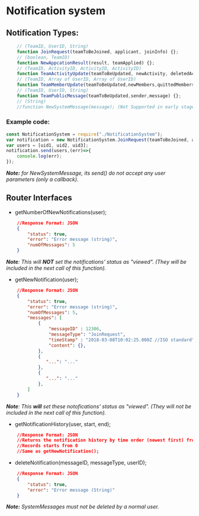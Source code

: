 # Notification system

## Notification Types:
```js
    // (TeamID, UserID, String)
    function JoinRequest(teamToBeJoined, applicant, joinInfo) {};
    // (boolean, TeamID)
    function NewAppcationResult(result, teamApplied) {};
    // (TeamID, ActivityID, ActivityID, ActivityID)
    function TeamActivityUpdate(teamToBeUpdated, newActivity, deletedActivity, editedActivity) {};
    // (TeamID, Array of UserID, Array of UserID)
    function TeamMemberUpdate(teamToBeUpdated,newMembers,quittedMembers) {};
    // (TeamID, UserID, String)
    function TeamPublicMessage(teamToBeUpdated,sender,message) {};
    // (String)
    //function NewSystemMessage(message); (Not Supported in early stage)
```

### Example code:

```javascript
const NotificationSystem = require("./NotificationSystem");
var notification = new NotificationSystem.JoinRequest(teamToBeJoined, applicant,joinInfo);
var users = [uid1, uid2, uid3];
notification.send(users,(err)=>{
    console.log(err);
});
```

_**Note:** for NewSystemMessage, its send() do not accept any user parameters (only a callback)._

## Router Interfaces

- getNumberOfNewNotifications(user);
```json
    //Response Format: JSON
    {
        "status": true,
        "error": "Error message (string)",
        "numOfMessages": 5
    }
```
*__Note__: This will **NOT** set the notifications' status as "viewed". (They will be included in the next call of this function).*

- getNewNotification(user);
```json
    //Response Format: JSON
    {
        "status": true,
        "error": "Error message (string)",
        "numOfMessages": 5,
        "messages": [
            {
                "messageID" : 12306,
                "messageType": "JoinRequest",
                "timeStamp" : "2018-03-08T10:02:25.000Z //ISO standard",
                "content": {},
            },
            {
               "...": "..."
            },
            {
               "...": "..."
            },
        ]
    }
```
_**Note**: This __will__ set these notofications' status as "viewed". (They will not be included in the next call of this function)._

- getNotificationHistory(user, start, end);
```json
    //Response Format: JSON
    //Returns the notification history by time order (newest first) from "start" (included) to "end" (included)
    //Records starts from 0
    //Same as getNewNotification();
```
- deleteNotification(messageID, messageType, userID);
```json
    //Response Format: JSON
    {
        "status": true,
        "error": "Error message (String)"
    }
```
_**Note:** SystemMessages must not be deleted by a normal user._
